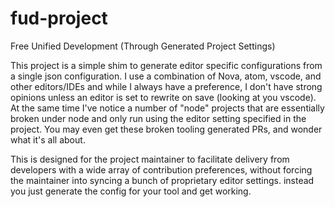 # fud-project
Free Unified Development (Through Generated Project Settings)

This project is a simple shim to generate editor specific configurations from a single json configuration. I use a combination of Nova, atom, vscode, and other editors/IDEs and while I always have a preference, I don't have strong opinions unless an editor is set to rewrite on save (looking at you vscode). At the same time I've notice a number of "node" projects that are essentially broken under node and only run using the editor setting specified in the project. You may even get these broken tooling generated PRs, and wonder what it's all about.

This is designed for the project maintainer to facilitate delivery from developers with a wide array of contribution preferences, without forcing the maintainer into syncing a bunch of proprietary editor settings. instead you just generate the config for your tool and get working.
